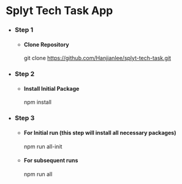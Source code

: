 # Splyt Tech Task App

- ### Step 1

  - #### Clone Repository

    git clone https://github.com/Hanjianlee/splyt-tech-task.git

- ### Step 2

  - #### Install Initial Package

    npm install

- ### Step 3

  - #### For Initial run (this step will install all necessary packages)

    npm run all-init

  - #### For subsequent runs

    npm run all
